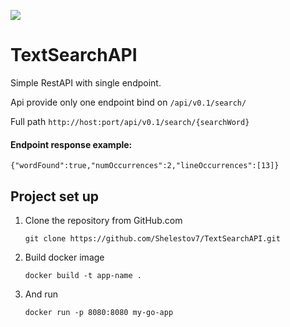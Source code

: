 <a href="https://codeclimate.com/github/Shelestov7/TextSearchAPI/maintainability"><img src="https://api.codeclimate.com/v1/badges/cf072260977d5e8bb9be/maintainability" /></a>

# TextSearchAPI

Simple RestAPI with single endpoint.

Api provide only one endpoint bind on `/api/v0.1/search/`

Full path `http://host:port/api/v0.1/search/{searchWord}`

#### Endpoint response example:

`{"wordFound":true,"numOccurrences":2,"lineOccurrences":[13]}`

## Project set up
<ol>
  <li><p>Clone the repository from GitHub.com</p>
<p><code>git clone https://github.com/Shelestov7/TextSearchAPI.git</code></p></li>
<li><p>Build docker image</p>
<p><code>docker build -t app-name .</code></p></li>
<li><p>And run</p>
<p><code>docker run -p 8080:8080 my-go-app</code></p></li>
</ol>




